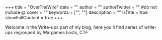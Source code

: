 +++
title = "OverTheWire"
date = ""
author = ""
authorTwitter = "" #do not include @
cover = ""
keywords = ["", ""]
description = ""
isTitle = true
showFullContent = true
+++

Welcome in the Write-ups part of my blog, here you'll find series of write-ups regrouped by Wargames hosts, CTF
